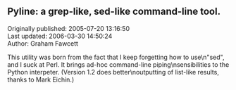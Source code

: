 ## Pyline: a grep-like, sed-like command-line tool.  
Originally published: 2005-07-20 13:16:50  
Last updated: 2006-03-30 14:50:24  
Author: Graham Fawcett  
  
This utility was born from the fact that I keep forgetting how to use\n"sed", and I suck at Perl. It brings ad-hoc command-line piping\nsensibilities to the Python interpeter. (Version 1.2 does better\noutputting of list-like results, thanks to Mark Eichin.)